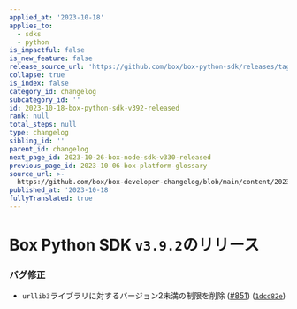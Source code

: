 ```yaml
---
applied_at: '2023-10-18'
applies_to:
  - sdks
  - python
is_impactful: false
is_new_feature: false
release_source_url: 'https://github.com/box/box-python-sdk/releases/tag/v3.9.2'
collapse: true
is_index: false
category_id: changelog
subcategory_id: ''
id: 2023-10-18-box-python-sdk-v392-released
rank: null
total_steps: null
type: changelog
sibling_id: ''
parent_id: changelog
next_page_id: 2023-10-26-box-node-sdk-v330-released
previous_page_id: 2023-10-06-box-platform-glossary
source_url: >-
  https://github.com/box/box-developer-changelog/blob/main/content/2023/10-18-box-python-sdk-v392-released.md
published_at: '2023-10-18'
fullyTranslated: true
---
```

# Box Python SDK `v3.9.2`のリリース

### バグ修正

* `urllib3`ライブラリに対するバージョン2未満の制限を削除 ([#851][1]) ([`1dcd82e`][2])

[1]: https://github.com/box/box-python-sdk/issues/851

[2]: https://github.com/box/box-python-sdk/commit/1dcd82e93267bfc68e3a7f8068b3c45ab7e86daf
